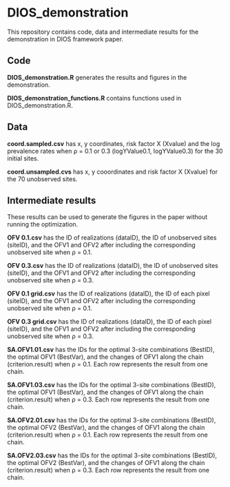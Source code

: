 # DIOS_demonstration
This repository contains code, data and intermediate results for the demonstration in DIOS framework paper.


## Code

**DIOS_demonstration.R** generates the results and figures in the demonstration.

**DIOS_demonstration_functions.R** contains functions used in DIOS_demonstration.R.

## Data

**coord.sampled.csv** has x, y coordinates, risk factor X (Xvalue) and the log prevalence rates when ρ = 0.1 or 0.3 (logYValue0.1, logYValue0.3) for the 30 initial sites.

**coord.unsampled.cvs** has x, y cooordinates and risk factor X (Xvalue) for the 70 unobserved sites.

## Intermediate results

These results can be used to generate the figures in the paper without running the optimization.

**OFV 0.1.csv** has the ID of realizations (dataID), the ID of unobserved sites (siteID), and the OFV1 and OFV2 after including the corresponding unobserved site when ρ = 0.1.

**OFV 0.3.csv** has the ID of realizations (dataID), the ID of unobserved sites (siteID), and the OFV1 and OFV2 after including the corresponding unobserved site when ρ = 0.3.

**OFV 0.1 grid.csv** has the ID of realizations (dataID), the ID of each pixel (siteID), and the OFV1 and OFV2 after including the corresponding unobserved site when ρ = 0.1. 

**OFV 0.3 grid.csv** has the ID of realizations (dataID), the ID of each pixel (siteID), and the OFV1 and OFV2 after including the corresponding unobserved site when ρ = 0.3. 

**SA.OFV1.01.csv** has the IDs for the optimal 3-site combinations (BestID), the optimal OFV1 (BestVar), and the changes of OFV1 along the chain (criterion.result) when ρ = 0.1. Each row represents the result from one chain. 

**SA.OFV1.03.csv** has the IDs for the optimal 3-site combinations (BestID), the optimal OFV1 (BestVar), and the changes of OFV1 along the chain (criterion.result) when ρ = 0.3. Each row represents the result from one chain. 

**SA.OFV2.01.csv** has the IDs for the optimal 3-site combinations (BestID), the optimal OFV2 (BestVar), and the changes of OFV1 along the chain (criterion.result) when ρ = 0.1. Each row represents the result from one chain. 

**SA.OFV2.03.csv** has the IDs for the optimal 3-site combinations (BestID), the optimal OFV2 (BestVar), and the changes of OFV1 along the chain (criterion.result) when ρ = 0.3. Each row represents the result from one chain. 

